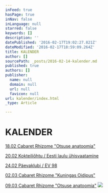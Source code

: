 ```yaml
---
inFeed: true
hasPage: true
inNav: false
inLanguage: null
starred: false
keywords: []
description: ''
datePublished: '2016-02-17T19:02:27.821Z'
dateModified: '2016-02-17T18:59:09.264Z'
title: KALENDER
author: []
sourcePath: _posts/2016-02-14-kalender.md
published: true
authors: []
publisher:
  name: null
  domain: null
  url: null
  favicon: null
url: kalender/index.html
_type: Article

---
```

# KALENDER

[18.02 Cabaret Rhizome "Otsuse anatoomia"][0]

[20.02 Kokteiliõhtu / Eesti laulu ühisvaatamine][1]

[24.02 Päevaklubi / EV 98][2]

[02.03 Cabaret Rhizome "Kuningas Oidipus"][3]

[09.03 Cabaret Rhizome "Otsuse anatoomia"][0]
![](https://the-grid-user-content.s3-us-west-2.amazonaws.com/910470a3-de0d-43be-adc6-7be9a376f464.jpg)

[0]: https://www.facebook.com/events/922706331106181/
[1]: https://www.facebook.com/events/1535763270055262/
[2]: https://www.facebook.com/events/1692906997660379/
[3]: https://www.facebook.com/events/1525407744418022/